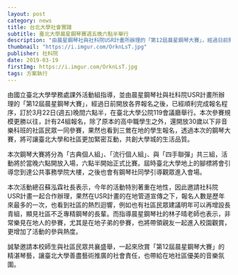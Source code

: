 ```yaml
---
layout: post
category: news
title: 台北大學社會實踐
subtitle: 臺北大學晨星鋼琴賽週五晚六點半舉行
description: "由晨星鋼琴社與社科院USR計畫所辦理的「第12屆晨星鋼琴大賽」，經過日前開放各界報名之後，已經順利完成報名程序，訂於3月22日(週五)晚間六點半，在臺北大學公院119會議廳舉行。本次參賽規模更勝以往，計有24組報名，除了原本的高中職學生之外，還開放30歲以下非音樂科班的社區民眾一同參賽，果然也看到三鶯在地的學生報名，透過本次的鋼琴大賽，將可讓臺北大學和社區更加緊密互動，共創大學城的生活品質。..."
thumbnail: "https://i.imgur.com/OrknLsT.jpg"
publisher: 社科院
date: 2019-03-19
firstImg: https://i.imgur.com/OrknLsT.jpg
tags: 方案執行
---
```


由國立臺北大學學務處課外活動組指導，並由晨星鋼琴社與社科院USR計畫所辦理的「第12屆晨星鋼琴大賽」，經過日前開放各界報名之後，已經順利完成報名程序，訂於3月22日(週五)晚間六點半，在臺北大學公院119會議廳舉行。本次參賽規模更勝以往，計有24組報名，除了原本的高中職學生之外，還開放30歲以下非音樂科班的社區民眾一同參賽，果然也看到三鶯在地的學生報名，透過本次的鋼琴大賽，將可讓臺北大學和社區更加緊密互動，共創大學城的生活品質。

本次鋼琴大賽將分為「古典個人組」、「流行個人組」、與「四手聯彈」共三組，活動將於當晚六點開放入場，六點半開始正式比賽。屆時臺北大學地上的腳標將會引導您到達公共事務學院大樓，之後也會有鋼琴社同學引導觀眾進入會場。

本次活動總召蘇泓霖社長表示，今年的活動特別著重在地性，因此邀請社科院USR計畫一起合作辦理，果然在USR計畫的在地管道宣傳之下，報名人數是歷年來最多的一次，也看到社區的熱烈迴響，例如也有社區民眾建議明年可以再增設長青組，顯見社區不乏專精鋼琴的長輩。而指導晨星鋼琴社的林子晴老師也表示，非常樂見在地人的參賽，尤其是在地子弟的參賽，也將帶領親友一起進入校園觀賞，更增加了活動的參與熱度。

誠摯邀請本校師生與社區民眾共襄盛舉，一起來欣賞「第12屆晨星鋼琴大賽」的精湛琴藝，讓臺北大學善盡藝術推廣的社會責任，也帶給在地社區優美的音樂氛圍。
